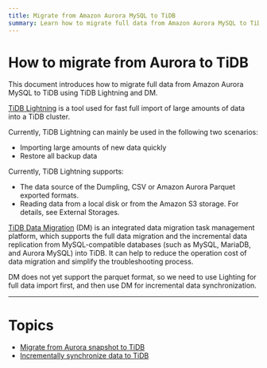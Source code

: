 ```yaml
---
title: Migrate from Amazon Aurora MySQL to TiDB
summary: Learn how to migrate full data from Amazon Aurora MySQL to TiDB using TiDB Lightning.
---
```


# How to migrate from Aurora to TiDB

This document introduces how to migrate full data from Amazon Aurora MySQL to TiDB using TiDB Lightning and DM.

[TiDB Lightning](https://docs.pingcap.com/tidb/stable/tidb-lightning-overview) is a tool used for fast full import of large amounts of data into a TiDB cluster. 

Currently, TiDB Lightning can mainly be used in the following two scenarios:

- Importing large amounts of new data quickly
- Restore all backup data

Currently, TiDB Lightning supports:

- The data source of the Dumpling, CSV or Amazon Aurora Parquet exported formats.
- Reading data from a local disk or from the Amazon S3 storage. For details, see External Storages.

[TiDB Data Migration](https://github.com/pingcap/dm) (DM) is an integrated data migration task management platform, which supports the full data migration and the incremental data replication from MySQL-compatible databases (such as MySQL, MariaDB, and Aurora MySQL) into TiDB. It can help to reduce the operation cost of data migration and simplify the troubleshooting process. 

DM does not yet support the parquet format, so we need to use Lighting for full data import first, and then use DM for incremental data synchronization.

***

# Topics
- [Migrate from Aurora snapshot to TiDB](./from-snapshot.md)
- [Incrementally synchronize data to TiDB](./increment.md)


